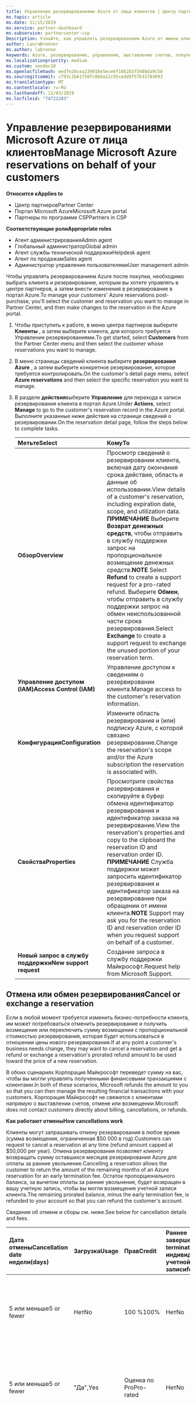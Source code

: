 ```yaml
---
title: Управление резервированиями Azure от лица клиентов | Центр партнеров
ms.topic: article
ms.date: 11/15/2019
ms.service: partner-dashboard
ms.subservice: partnercenter-csp
Description: Узнайте, как управлять резервированием Azure от имени клиента, включая отмену резервирования, Обмен резервированиями или запросить деньги.
author: LauraBrenner
ms.author: labrenne
keywords: Azure, резервирование, управление, выставление счетов, покупка, Отмена, Exchange, оплата за ранним увольнением
ms.localizationpriority: medium
ms.custom: seodec18
ms.openlocfilehash: eedfe20cea239918e5ece6f10b2b5f5988da9c50
ms.sourcegitcommit: c793c1b61f50fc0b0a12c95cedd9f57b31703093
ms.translationtype: MT
ms.contentlocale: ru-RU
ms.lasthandoff: 12/03/2019
ms.locfileid: "74722283"
---
```

# <a name="manage-microsoft-azure-reservations-on-behalf-of-your-customers"></a><span data-ttu-id="6cf3f-104">Управление резервированиями Microsoft Azure от лица клиентов</span><span class="sxs-lookup"><span data-stu-id="6cf3f-104">Manage Microsoft Azure reservations on behalf of your customers</span></span>

<span data-ttu-id="6cf3f-105">**Относится к**</span><span class="sxs-lookup"><span data-stu-id="6cf3f-105">**Applies to**</span></span>

- <span data-ttu-id="6cf3f-106">Центр партнеров</span><span class="sxs-lookup"><span data-stu-id="6cf3f-106">Partner Center</span></span>
- <span data-ttu-id="6cf3f-107">Портал Microsoft Azure</span><span class="sxs-lookup"><span data-stu-id="6cf3f-107">Microsoft Azure portal</span></span> 
- <span data-ttu-id="6cf3f-108">Партнеры по программе CSP</span><span class="sxs-lookup"><span data-stu-id="6cf3f-108">Partners in CSP</span></span>

<span data-ttu-id="6cf3f-109">**Соответствующие роли**</span><span class="sxs-lookup"><span data-stu-id="6cf3f-109">**Appropriate roles**</span></span>

- <span data-ttu-id="6cf3f-110">Агент администрирования</span><span class="sxs-lookup"><span data-stu-id="6cf3f-110">Admin agent</span></span>
- <span data-ttu-id="6cf3f-111">Глобальный администратор</span><span class="sxs-lookup"><span data-stu-id="6cf3f-111">Global admin</span></span>
- <span data-ttu-id="6cf3f-112">Агент службы технической поддержки</span><span class="sxs-lookup"><span data-stu-id="6cf3f-112">Helpdesk agent</span></span>
- <span data-ttu-id="6cf3f-113">Агент по продажам</span><span class="sxs-lookup"><span data-stu-id="6cf3f-113">Sales agent</span></span>
- <span data-ttu-id="6cf3f-114">Администратор управления пользователями</span><span class="sxs-lookup"><span data-stu-id="6cf3f-114">User management admin</span></span>

<span data-ttu-id="6cf3f-115">Чтобы управлять резервированием Azure после покупки, необходимо выбрать клиента и резервирование, которым вы хотите управлять в центре партнеров, а затем внести изменения в резервирование в портал Azure.</span><span class="sxs-lookup"><span data-stu-id="6cf3f-115">To manage your customers' Azure reservations post-purchase, you'll select the customer and reservation you want to manage in Partner Center, and then make changes to the reservation in the Azure portal.</span></span>

1. <span data-ttu-id="6cf3f-116">Чтобы приступить к работе, в меню центра партнеров выберите **Клиенты** , а затем выберите клиента, для которого требуется Управление резервированиями.</span><span class="sxs-lookup"><span data-stu-id="6cf3f-116">To get started, select **Customers** from the Partner Center menu and then select the customer whose reservations you want to manage.</span></span> 

2. <span data-ttu-id="6cf3f-117">В меню страницы сведений клиента выберите **резервирования Azure** , а затем выберите конкретное резервирование, которое требуется контролировать.</span><span class="sxs-lookup"><span data-stu-id="6cf3f-117">On the customer's detail page menu, select **Azure reservations** and then select the specific reservation you want to manage.</span></span>  

3. <span data-ttu-id="6cf3f-118">В разделе **действия**выберите **Управление** для перехода к записи резервирования клиента в портал Azure.</span><span class="sxs-lookup"><span data-stu-id="6cf3f-118">Under **Actions**, select **Manage** to go to the customer's reservation record in the Azure portal.</span></span> <span data-ttu-id="6cf3f-119">Выполните указанные ниже действия на странице сведений о резервировании.</span><span class="sxs-lookup"><span data-stu-id="6cf3f-119">On the reservation detail page, follow the steps below to complete tasks.</span></span>  

    | <span data-ttu-id="6cf3f-120">**Метьте**</span><span class="sxs-lookup"><span data-stu-id="6cf3f-120">**Select**</span></span>   | <span data-ttu-id="6cf3f-121">**Кому**</span><span class="sxs-lookup"><span data-stu-id="6cf3f-121">**To**</span></span>    |
    |:-----------------------------|:-----------------|
    | <span data-ttu-id="6cf3f-122">**Обзор**</span><span class="sxs-lookup"><span data-stu-id="6cf3f-122">**Overview**</span></span>   | <span data-ttu-id="6cf3f-123">Просмотр сведений о резервировании клиента, включая дату окончания срока действия, область и данные об использовании.</span><span class="sxs-lookup"><span data-stu-id="6cf3f-123">View details of a customer's reservation, including expiration date, scope, and utilization data.</span></span> <span data-ttu-id="6cf3f-124">**ПРИМЕЧАНИЕ** Выберите **Возврат денежных средств**, чтобы отправить в службу поддержки запрос на пропорциональное возмещение денежных средств.</span><span class="sxs-lookup"><span data-stu-id="6cf3f-124">**NOTE** Select **Refund** to create a support request for a pro-rated refund.</span></span> <span data-ttu-id="6cf3f-125">Выберите **Обмен**, чтобы отправить в службу поддержки запрос на обмен неиспользованной части срока резервирования.</span><span class="sxs-lookup"><span data-stu-id="6cf3f-125">Select **Exchange** to create a support request to exchange the unused portion of your reservation term.</span></span>  
    | <span data-ttu-id="6cf3f-126">**Управление доступом (IAM)**</span><span class="sxs-lookup"><span data-stu-id="6cf3f-126">**Access Control (IAM)**</span></span>   | <span data-ttu-id="6cf3f-127">Управление доступом к сведениям о резервировании клиента.</span><span class="sxs-lookup"><span data-stu-id="6cf3f-127">Manage access to the customer's reservation information.</span></span>|
    | <span data-ttu-id="6cf3f-128">**Конфигурация**</span><span class="sxs-lookup"><span data-stu-id="6cf3f-128">**Configuration**</span></span>   | <span data-ttu-id="6cf3f-129">Измените область резервирования и (или) подписку Azure, с которой связано резервирование.</span><span class="sxs-lookup"><span data-stu-id="6cf3f-129">Change the reservation's scope and/or the Azure subscription the reservation is associated with.</span></span>    |
    | <span data-ttu-id="6cf3f-130">**Свойства**</span><span class="sxs-lookup"><span data-stu-id="6cf3f-130">**Properties**</span></span>   | <span data-ttu-id="6cf3f-131">Просмотрите свойства резервирования и скопируйте в буфер обмена идентификатор резервирования и идентификатор заказа на резервирование.</span><span class="sxs-lookup"><span data-stu-id="6cf3f-131">View the reservation's properties and copy to the clipboard the reservation ID and reservation order ID.</span></span> <span data-ttu-id="6cf3f-132">**ПРИМЕЧАНИЕ** Служба поддержки может запросить идентификатор резервирования и идентификатор заказа на резервирование при обращении от имени клиента.</span><span class="sxs-lookup"><span data-stu-id="6cf3f-132">**NOTE** Support may ask you for the reservation ID and reservation order ID when you request support on behalf of a customer.</span></span>    |
    | <span data-ttu-id="6cf3f-133">**Новый запрос в службу поддержки**</span><span class="sxs-lookup"><span data-stu-id="6cf3f-133">**New support request**</span></span>    | <span data-ttu-id="6cf3f-134">Создание запроса в службу поддержки Майкрософт.</span><span class="sxs-lookup"><span data-stu-id="6cf3f-134">Request help from Microsoft Support.</span></span>   |
 
## <a name="cancel-or-exchange-a-reservation"></a><span data-ttu-id="6cf3f-135">Отмена или обмен резервирования</span><span class="sxs-lookup"><span data-stu-id="6cf3f-135">Cancel or exchange a reservation</span></span> 

<span data-ttu-id="6cf3f-136">Если в любой момент требуется изменить бизнес-потребности клиента, им может потребоваться отменить резервирование и получить возмещение или переключить сумму возмещения с пропорциональной стоимостью резервирования, которая будет использоваться в отношении цены нового резервирования.</span><span class="sxs-lookup"><span data-stu-id="6cf3f-136">If at any point a customer's business needs change, they may want to cancel a reservation and get a refund or exchange a reservation's prorated refund amount to be used toward the price of a new reservation.</span></span>

<span data-ttu-id="6cf3f-137">В обоих сценариях Корпорация Майкрософт переведет сумму на вас, чтобы вы могли управлять полученными финансовыми транзакциями с клиентами.</span><span class="sxs-lookup"><span data-stu-id="6cf3f-137">In both of these scenarios, Microsoft refunds the amount to you so that you can then manage the resulting financial transactions with your customers.</span></span> <span data-ttu-id="6cf3f-138">Корпорация Майкрософт не свяжется с клиентами напрямую о выставлении счетов, отмене или возмещении.</span><span class="sxs-lookup"><span data-stu-id="6cf3f-138">Microsoft does not contact customers directly about billing, cancellations, or refunds.</span></span>


<span data-ttu-id="6cf3f-139">**Как работают отмены**</span><span class="sxs-lookup"><span data-stu-id="6cf3f-139">**How cancellations work**</span></span>

<span data-ttu-id="6cf3f-140">Клиенты могут запрашивать отмену резервирования в любое время (сумма возмещения, ограниченная $50 000 в год).</span><span class="sxs-lookup"><span data-stu-id="6cf3f-140">Customers can request to cancel a reservation at any time (refund amount capped at $50,000 per year).</span></span> <span data-ttu-id="6cf3f-141">Отмена резервирования позволяет клиенту возвращать сумму оставшихся месяцев резервирования Azure для оплаты за ранние увольнение.</span><span class="sxs-lookup"><span data-stu-id="6cf3f-141">Cancelling a reservation allows the customer to return the amount of the remaining months of an Azure reservation for an early termination fee.</span></span> <span data-ttu-id="6cf3f-142">Остаток пропорционального баланса, за вычетом оплаты за ранние увольнение, будет возвращен в вашу учетную запись, чтобы вы могли возмещение учетной записи клиента.</span><span class="sxs-lookup"><span data-stu-id="6cf3f-142">The remaining prorated balance, minus the early termination fee, is refunded to your account so that you can refund the customer's account.</span></span> 

<span data-ttu-id="6cf3f-143">Сведения об отмене и сборы см. ниже.</span><span class="sxs-lookup"><span data-stu-id="6cf3f-143">See below for cancellation details and fees.</span></span>


|<span data-ttu-id="6cf3f-144">**Дата отмены**</span><span class="sxs-lookup"><span data-stu-id="6cf3f-144">**Cancellation date**</span></span><br> <span data-ttu-id="6cf3f-145">недели</span><span class="sxs-lookup"><span data-stu-id="6cf3f-145">(days)</span></span>   |<span data-ttu-id="6cf3f-146">**Загрузка**</span><span class="sxs-lookup"><span data-stu-id="6cf3f-146">**Usage**</span></span>    |<span data-ttu-id="6cf3f-147">**Прав**</span><span class="sxs-lookup"><span data-stu-id="6cf3f-147">**Credit**</span></span>  |<span data-ttu-id="6cf3f-148">**Раннее завершение**</span><span class="sxs-lookup"><span data-stu-id="6cf3f-148">**Early termination**</span></span><br> <span data-ttu-id="6cf3f-149">индивидуальной учетной записи</span><span class="sxs-lookup"><span data-stu-id="6cf3f-149">fee</span></span>    |<span data-ttu-id="6cf3f-150">**Ограничение на возврат**</span><span class="sxs-lookup"><span data-stu-id="6cf3f-150">**Refund cap**</span></span> | 
|:----------------------------------|:------------|:-----------|:--------------------------------|:--------------|
|<span data-ttu-id="6cf3f-151">5 или меньше</span><span class="sxs-lookup"><span data-stu-id="6cf3f-151">5 or fewer</span></span>                         | <span data-ttu-id="6cf3f-152">Нет</span><span class="sxs-lookup"><span data-stu-id="6cf3f-152">No</span></span>          | <span data-ttu-id="6cf3f-153">100 %</span><span class="sxs-lookup"><span data-stu-id="6cf3f-153">100%</span></span>       | <span data-ttu-id="6cf3f-154">Нет</span><span class="sxs-lookup"><span data-stu-id="6cf3f-154">No</span></span>                              | <span data-ttu-id="6cf3f-155">$50 000 ДОЛЛ. США</span><span class="sxs-lookup"><span data-stu-id="6cf3f-155">$50,000 USD</span></span>   |
|<span data-ttu-id="6cf3f-156">5 или меньше</span><span class="sxs-lookup"><span data-stu-id="6cf3f-156">5 or fewer</span></span>                         | <span data-ttu-id="6cf3f-157">"Да",</span><span class="sxs-lookup"><span data-stu-id="6cf3f-157">Yes</span></span>         | <span data-ttu-id="6cf3f-158">Оценка по Pro</span><span class="sxs-lookup"><span data-stu-id="6cf3f-158">Pro-rated</span></span>  | <span data-ttu-id="6cf3f-159">Нет</span><span class="sxs-lookup"><span data-stu-id="6cf3f-159">No</span></span>                              | <span data-ttu-id="6cf3f-160">$50 000 ДОЛЛ. США</span><span class="sxs-lookup"><span data-stu-id="6cf3f-160">$50,000 USD</span></span>   |
|<span data-ttu-id="6cf3f-161">Более 5</span><span class="sxs-lookup"><span data-stu-id="6cf3f-161">More than 5</span></span>                        | <span data-ttu-id="6cf3f-162">Нет</span><span class="sxs-lookup"><span data-stu-id="6cf3f-162">No</span></span>          | <span data-ttu-id="6cf3f-163">Оценка по Pro</span><span class="sxs-lookup"><span data-stu-id="6cf3f-163">Pro-rated</span></span>  | <span data-ttu-id="6cf3f-164">Двенадцать</span><span class="sxs-lookup"><span data-stu-id="6cf3f-164">12%</span></span>                             | <span data-ttu-id="6cf3f-165">$50 000 ДОЛЛ. США</span><span class="sxs-lookup"><span data-stu-id="6cf3f-165">$50,000 USD</span></span>   |
|<span data-ttu-id="6cf3f-166">Более 5</span><span class="sxs-lookup"><span data-stu-id="6cf3f-166">More than 5</span></span>                        | <span data-ttu-id="6cf3f-167">"Да",</span><span class="sxs-lookup"><span data-stu-id="6cf3f-167">Yes</span></span>         | <span data-ttu-id="6cf3f-168">Оценка по Pro</span><span class="sxs-lookup"><span data-stu-id="6cf3f-168">Pro-rated</span></span>  | <span data-ttu-id="6cf3f-169">Двенадцать</span><span class="sxs-lookup"><span data-stu-id="6cf3f-169">12%</span></span>                             | <span data-ttu-id="6cf3f-170">$50 000 ДОЛЛ. США</span><span class="sxs-lookup"><span data-stu-id="6cf3f-170">$50,000 USD</span></span>   |


<span data-ttu-id="6cf3f-171">**Принцип работы Exchange**</span><span class="sxs-lookup"><span data-stu-id="6cf3f-171">**How exchanges work**</span></span> 

<span data-ttu-id="6cf3f-172">Если клиент хочет купить другое резервирование, чем тот, который им изначально приобрел, он может запросить Exchange.</span><span class="sxs-lookup"><span data-stu-id="6cf3f-172">If a customer wants to buy a different reservation than the one they originally bought from you, they can request an exchange.</span></span> <span data-ttu-id="6cf3f-173">Обмен резервированием может быть привлекательным альтернативным вариантом отмены резервирования, так как он позволяет клиенту использовать пропорционально сумму возмещения в сторону цены нового резервирования.</span><span class="sxs-lookup"><span data-stu-id="6cf3f-173">Exchanging a reservation can be an attractive alternative to cancelling a reservation because it allows the customer to use the prorated refund amount toward the price of the new reservation.</span></span> 

<span data-ttu-id="6cf3f-174">Сумма пропорционального возврата кредитуется по счету, чтобы вы могли предложить клиенту Exchange.</span><span class="sxs-lookup"><span data-stu-id="6cf3f-174">The prorated refund amount is credited to your account so that you can offer the customer an exchange.</span></span>


## <a name="request-a-refund-or-exchange-on-behalf-of-a-customer"></a><span data-ttu-id="6cf3f-175">Создание запроса на возврат денежных средств или обмен от лица клиента</span><span class="sxs-lookup"><span data-stu-id="6cf3f-175">Request a refund or exchange on behalf of a customer</span></span> 

<span data-ttu-id="6cf3f-176">Чтобы отправить запрос в службу поддержки для возврата денег или обмена от имени ваших клиентов, выберите клиента и резервирование в центре партнеров, а затем создайте запрос в службу поддержки в портал Azure.</span><span class="sxs-lookup"><span data-stu-id="6cf3f-176">To file a support request for a refund or exchange on behalf of your customers, you'll select the customer and reservation in Partner Center, and then create the support request in the Azure portal.</span></span> 

>[!NOTE]
><span data-ttu-id="6cf3f-177">Агенты службы поддержки Майкрософт могут запросить идентификатор резервирования и идентификатор заказа на резервирование.</span><span class="sxs-lookup"><span data-stu-id="6cf3f-177">Microsoft Support agents may ask you to provide the reservation ID and reservation order ID.</span></span> <span data-ttu-id="6cf3f-178">Эти сведения можно найти на странице **свойств** резервирования в портал Azure.</span><span class="sxs-lookup"><span data-stu-id="6cf3f-178">You can find this information on the reservation's **Properties** page in the Azure portal.</span></span> 

1. <span data-ttu-id="6cf3f-179">Чтобы начать работу, в меню центра партнеров выберите **Клиенты** , а затем выберите клиента, которому требуется возврат денег.</span><span class="sxs-lookup"><span data-stu-id="6cf3f-179">To get started, select **Customers** from the Partner Center menu and then select the customer who wants a refund.</span></span> 

2. <span data-ttu-id="6cf3f-180">На странице сведения о клиенте выберите **резервирование Azure** , а затем выберите конкретное резервирование, которое клиент хочет получить из возмещения.</span><span class="sxs-lookup"><span data-stu-id="6cf3f-180">On the customer's detail page, select **Azure reservations** and then select the specific reservation the customer wants refunded.</span></span>  

3. <span data-ttu-id="6cf3f-181">В разделе **действия**выберите **Возврат** для перехода к записи резервирования клиента в портал Azure и инициируйте запрос в службу поддержки.</span><span class="sxs-lookup"><span data-stu-id="6cf3f-181">Under **Actions**, select **Refund** to go to the customer's reservation record in the Azure portal and initiate a support request.</span></span>  

4. <span data-ttu-id="6cf3f-182">Чтобы запросить возмещение средств, выполните указанные ниже действия на странице **Новый запрос на поддержку**.</span><span class="sxs-lookup"><span data-stu-id="6cf3f-182">On the **New support request** page, follow the steps below to request a refund.</span></span> <span data-ttu-id="6cf3f-183">После каждого шага выбирайте **Далее**.</span><span class="sxs-lookup"><span data-stu-id="6cf3f-183">Select **Next** after each step.</span></span> 

    |<span data-ttu-id="6cf3f-184">**Первом**</span><span class="sxs-lookup"><span data-stu-id="6cf3f-184">**Step**</span></span>                    |<span data-ttu-id="6cf3f-185">**Выбор**</span><span class="sxs-lookup"><span data-stu-id="6cf3f-185">**Selections**</span></span>    |
    |:---------------------------|:-----------------|
    |<span data-ttu-id="6cf3f-186">**1 Основные сведения**</span><span class="sxs-lookup"><span data-stu-id="6cf3f-186">**1 Basics**</span></span>                |<span data-ttu-id="6cf3f-187">Тип обращения: выставление счетов.</span><span class="sxs-lookup"><span data-stu-id="6cf3f-187">Issue type: Billing.</span></span>  |
    |<span data-ttu-id="6cf3f-188">**2 проблема**</span><span class="sxs-lookup"><span data-stu-id="6cf3f-188">**2 Problem**</span></span>               |<span data-ttu-id="6cf3f-189">Тип проблемы: управление резервированиями.</span><span class="sxs-lookup"><span data-stu-id="6cf3f-189">Problem type: Reservation management.</span></span> <span data-ttu-id="6cf3f-190">Категория: обмены и возвраты денежных средств.</span><span class="sxs-lookup"><span data-stu-id="6cf3f-190">Category: Exchanges and refunds.</span></span> |
    |<span data-ttu-id="6cf3f-191">**3 Контактная информация**</span><span class="sxs-lookup"><span data-stu-id="6cf3f-191">**3 Contact information**</span></span>   |<span data-ttu-id="6cf3f-192">Выберите предпочтительные параметры и укажите необходимые сведения.</span><span class="sxs-lookup"><span data-stu-id="6cf3f-192">Select your preferences and enter the required information.</span></span> 

5.  <span data-ttu-id="6cf3f-193">По завершении нажмите **Готово**.</span><span class="sxs-lookup"><span data-stu-id="6cf3f-193">Select **Create** when done.</span></span>

## <a name="azure-reservations-resources"></a><span data-ttu-id="6cf3f-194">Ресурсы о резервированиях Azure</span><span class="sxs-lookup"><span data-stu-id="6cf3f-194">Azure reservations resources</span></span>
|<span data-ttu-id="6cf3f-195">**Дополнительные сведения**</span><span class="sxs-lookup"><span data-stu-id="6cf3f-195">**For information about**</span></span>   |<span data-ttu-id="6cf3f-196">**Прочитайте это**</span><span class="sxs-lookup"><span data-stu-id="6cf3f-196">**Read this**</span></span>    |
|:-----------------------------|:-----------------|
|<span data-ttu-id="6cf3f-197">Обзор резервирований Azure в программе CSP</span><span class="sxs-lookup"><span data-stu-id="6cf3f-197">Azure reservations in CSP overview</span></span>  | [<span data-ttu-id="6cf3f-198">Продажа Microsoft Azure зарезервированных экземпляров</span><span class="sxs-lookup"><span data-stu-id="6cf3f-198">Sell Microsoft Azure Reserved Instances</span></span>](azure-reservations.md) |
|<span data-ttu-id="6cf3f-199">Приобретение резервирований Azure для клиентов в центре партнеров</span><span class="sxs-lookup"><span data-stu-id="6cf3f-199">Purchasing Azure reservations for your customers in Partner Center</span></span>   |[<span data-ttu-id="6cf3f-200">Приобретение резервирований Azure</span><span class="sxs-lookup"><span data-stu-id="6cf3f-200">Buy Azure reservations</span></span>](azure-reservations-buying.md) |
|<span data-ttu-id="6cf3f-201">Определение требуемого размера виртуальных машин и проверка использования виртуальной машины клиента</span><span class="sxs-lookup"><span data-stu-id="6cf3f-201">Determine the correct VM size and verify customer VM usage</span></span>   |[<span data-ttu-id="6cf3f-202">Размер виртуальной машины для максимального использования резервирования Azure</span><span class="sxs-lookup"><span data-stu-id="6cf3f-202">VM sizing for maximum Azure reservation usage</span></span>](azure-usage.md)   |
|<span data-ttu-id="6cf3f-203">Приобретение резервирований Azure с помощью API Центра партнеров</span><span class="sxs-lookup"><span data-stu-id="6cf3f-203">Purchasing Azure reservations using the Partner Center API</span></span> | <span data-ttu-id="6cf3f-204">[Приобретение услуги Azure Reserved VM Instances](https://docs.microsoft.com/partner-center/develop/purchase-azure-reservations) в документации для разработчиков в Центре партнеров</span><span class="sxs-lookup"><span data-stu-id="6cf3f-204">[Purchase Azure Reserved VM Instances](https://docs.microsoft.com/partner-center/develop/purchase-azure-reservations) in the Partner Center developer documentation</span></span>

